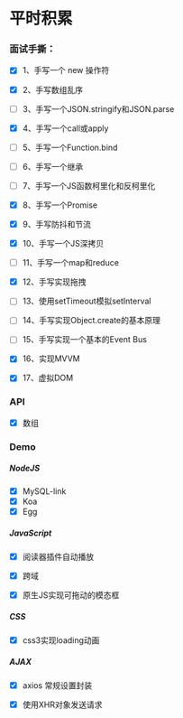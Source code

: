 # 平时积累

### 面试手撕：

- [x] 1、手写一个 new 操作符
- [x] 2、手写数组乱序 
- [ ] 3、手写一个JSON.stringify和JSON.parse
- [x] 4、手写一个call或apply
- [ ] 5、手写一个Function.bind
- [ ] 6、手写一个继承
- [ ] 7、手写一个JS函数柯里化和反柯里化
- [x] 8、手写一个Promise
- [x] 9、手写防抖和节流
- [x] 10、手写一个JS深拷贝
- [ ] 11、手写一个map和reduce
- [x] 12、手写实现拖拽
- [ ] 13、使用setTimeout模拟setInterval
- [ ] 14、手写实现Object.create的基本原理
- [ ] 15、手写实现一个基本的Event Bus
- [x] 16、实现MVVM
- [x] 17、虚拟DOM



### API

- [x] 数组

### Demo

##### NodeJS

- [x] MySQL-link
- [x] Koa
- [x] Egg

##### JavaScript

- [x] 阅读器插件自动播放
- [x] 跨域
- [x] 原生JS实现可拖动的模态框


##### CSS

- [x] css3实现loading动画

##### AJAX

- [x] axios 常规设置封装
- [x] 使用XHR对象发送请求

